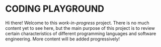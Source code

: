 # CODING PLAYGROUND

Hi there! Welcome to this _work-in-progress_ project.
There is no much content yet to see here, but the main purpose of this project is to review certain characteristics of different programming languages and software engineering. More content will be added progressively!
